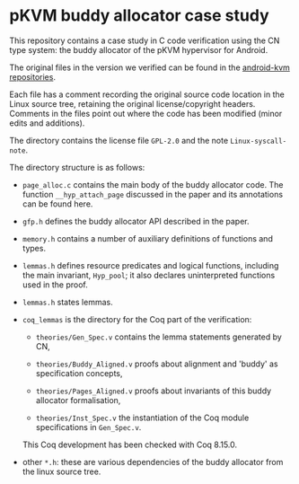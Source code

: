 # pKVM buddy allocator case study

This repository contains a case study in C code verification using the
CN type system: the buddy allocator of the pKVM hypervisor for
Android.

The original files in the version we verified can be found in the [android-kvm repositories](https://android-kvm.googlesource.com/linux/+/39111fc40453747f8213cf9ef4337448d3c6197d/arch/arm64/kvm/hyp/nvhe/page_alloc.c).

Each file has a comment recording the original source code location in
the Linux source tree, retaining the original license/copyright
headers. Comments in the files point out where the code has been
modified (minor edits and additions).

The directory contains the license file `GPL-2.0` and the note
`Linux-syscall-note`.



The directory structure is as follows:

- `page_alloc.c` contains the main body of the buddy allocator
  code. The function `__hyp_attach_page` discussed in the paper and
  its annotations can be found here.

- `gfp.h` defines the buddy allocator API described in the paper.

- `memory.h` contains a number of auxiliary definitions of functions
  and types. 
  
- `lemmas.h` defines resource predicates and logical functions,
    including the main invariant, `Hyp_pool`; it also declares
    uninterpreted functions used in the proof.

- `lemmas.h` states lemmas.

- `coq_lemmas` is the directory for the Coq part of the verification:

  - `theories/Gen_Spec.v` contains the lemma statements generated by
    CN,
  
  - `theories/Buddy_Aligned.v` proofs about alignment and 'buddy' as
    specification concepts,

  - `theories/Pages_Aligned.v` proofs about invariants of this buddy
    allocator formalisation,

  - `theories/Inst_Spec.v` the instantiation of the Coq module
    specifications in `Gen_Spec.v`.

  This Coq development has been checked with Coq 8.15.0.


- other `*.h`: these are various dependencies of the buddy allocator
  from the linux source tree.

